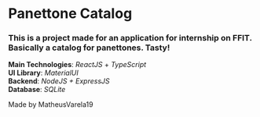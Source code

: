 # Panettone Catalog

### This is a project made for an application for internship on FFIT. Basically a catalog for panettones. Tasty!

**Main Technologies**: *ReactJS* + *TypeScript* <br/>
**UI Library**: *MaterialUI* <br/>
**Backend**: *NodeJS + ExpressJS* <br/>
**Database**: *SQLite* <br/>

Made by MatheusVarela19
